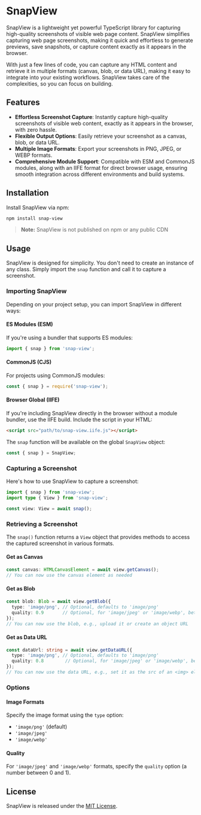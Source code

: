 # SnapView

SnapView is a lightweight yet powerful TypeScript library for capturing high-quality screenshots of visible web page content. SnapView simplifies capturing web page screenshots, making it quick and effortless to generate previews, save snapshots, or capture content exactly as it appears in the browser.

With just a few lines of code, you can capture any HTML content and retrieve it in multiple formats (canvas, blob, or data URL), making it easy to integrate into your existing workflows. SnapView takes care of the complexities, so you can focus on building.

## Features

- **Effortless Screenshot Capture**: Instantly capture high-quality screenshots of visible web content, exactly as it appears in the browser, with zero hassle.
- **Flexible Output Options**: Easily retrieve your screenshot as a canvas, blob, or data URL.
- **Multiple Image Formats**: Export your screenshots in PNG, JPEG, or WEBP formats.
- **Comprehensive Module Support**: Compatible with ESM and CommonJS modules, along with an IIFE format for direct browser usage, ensuring smooth integration across different environments and build systems.

## Installation

Install SnapView via npm:

```bash
npm install snap-view
```

> **Note:** SnapView is not published on npm or any public CDN

## Usage

SnapView is designed for simplicity. You don't need to create an instance of any class. Simply import the `snap` function and call it to capture a screenshot.

### Importing SnapView

Depending on your project setup, you can import SnapView in different ways:

#### ES Modules (ESM)

If you're using a bundler that supports ES modules:

```ts
import { snap } from 'snap-view';
```

#### CommonJS (CJS)

For projects using CommonJS modules:

```ts
const { snap } = require('snap-view');
```

#### Browser Global (IIFE)

If you're including SnapView directly in the browser without a module bundler, use the IIFE build. Include the script in your HTML:

```html
<script src="path/to/snap-view.iife.js"></script>
```

The `snap` function will be available on the global `SnapView` object:

```ts
const { snap } = SnapView;
```

### Capturing a Screenshot

Here's how to use SnapView to capture a screenshot:

```ts
import { snap } from 'snap-view';
import type { View } from 'snap-view';

const view: View = await snap();
```

### Retrieving a Screenshot

The `snap()` function returns a `View` object that provides methods to access the captured screenshot in various formats.

#### Get as Canvas

```ts
const canvas: HTMLCanvasElement = await view.getCanvas();
// You can now use the canvas element as needed
```

#### Get as Blob

```ts
const blob: Blob = await view.getBlob({
  type: 'image/png', // Optional, defaults to 'image/png'
  quality: 0.9       // Optional, for 'image/jpeg' or 'image/webp', between 0 and 1
});
// You can now use the blob, e.g., upload it or create an object URL
```

#### Get as Data URL

```ts
const dataUrl: string = await view.getDataURL({
  type: 'image/png', // Optional, defaults to 'image/png'
  quality: 0.8        // Optional, for 'image/jpeg' or 'image/webp', between 0 and 1
});
// You can now use the data URL, e.g., set it as the src of an <img> element
```

### Options

#### Image Formats

Specify the image format using the `type` option:

- `'image/png'` (default)
- `'image/jpeg'`
- `'image/webp'`

#### Quality

For `'image/jpeg'` and `'image/webp'` formats, specify the `quality` option (a number between 0 and 1).

## License

SnapView is released under the [MIT License](LICENSE).
